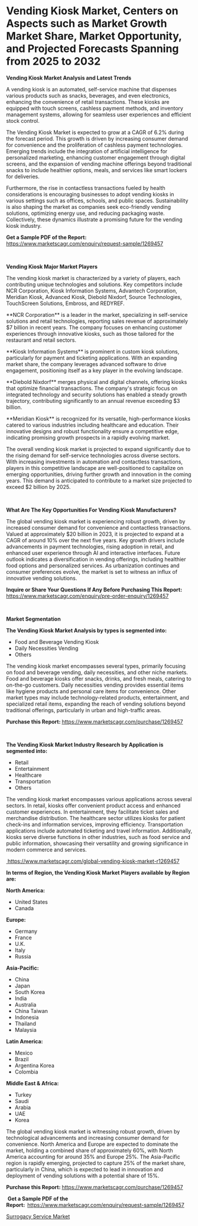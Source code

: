 <p><h1>Vending Kiosk Market, Centers on Aspects such as Market Growth Market Share, Market Opportunity, and Projected Forecasts Spanning from 2025 to 2032</h1></p><p><strong>Vending Kiosk Market Analysis and Latest Trends</strong></p>
<p><p>A vending kiosk is an automated, self-service machine that dispenses various products such as snacks, beverages, and even electronics, enhancing the convenience of retail transactions. These kiosks are equipped with touch screens, cashless payment methods, and inventory management systems, allowing for seamless user experiences and efficient stock control.</p><p>The Vending Kiosk Market is expected to grow at a CAGR of 6.2% during the forecast period. This growth is driven by increasing consumer demand for convenience and the proliferation of cashless payment technologies. Emerging trends include the integration of artificial intelligence for personalized marketing, enhancing customer engagement through digital screens, and the expansion of vending machine offerings beyond traditional snacks to include healthier options, meals, and services like smart lockers for deliveries.</p><p>Furthermore, the rise in contactless transactions fueled by health considerations is encouraging businesses to adopt vending kiosks in various settings such as offices, schools, and public spaces. Sustainability is also shaping the market as companies seek eco-friendly vending solutions, optimizing energy use, and reducing packaging waste. Collectively, these dynamics illustrate a promising future for the vending kiosk industry.</p></p>
<p><strong>Get a Sample PDF of the Report:&nbsp;</strong> <a href="https://www.marketscagr.com/enquiry/request-sample/1269457?utm_campaign=2304&utm_medium=2&utm_source=Github&utm_content=ia&utm_term=24032025&utm_id=vending-kiosk">https://www.marketscagr.com/enquiry/request-sample/1269457</a></p>
<p>&nbsp;</p>
<p><strong>Vending Kiosk Major Market Players</strong></p>
<p><p>The vending kiosk market is characterized by a variety of players, each contributing unique technologies and solutions. Key competitors include NCR Corporation, Kiosk Information Systems, Advantech Corporation, Meridian Kiosk, Advanced Kiosk, Diebold Nixdorf, Source Technologies, TouchScreen Solutions, Embross, and REDYREF.</p><p>**NCR Corporation** is a leader in the market, specializing in self-service solutions and retail technologies, reporting sales revenue of approximately $7 billion in recent years. The company focuses on enhancing customer experiences through innovative kiosks, such as those tailored for the restaurant and retail sectors.</p><p>**Kiosk Information Systems** is prominent in custom kiosk solutions, particularly for payment and ticketing applications. With an expanding market share, the company leverages advanced software to drive engagement, positioning itself as a key player in the evolving landscape.</p><p>**Diebold Nixdorf** merges physical and digital channels, offering kiosks that optimize financial transactions. The company's strategic focus on integrated technology and security solutions has enabled a steady growth trajectory, contributing significantly to an annual revenue exceeding $3 billion.</p><p>**Meridian Kiosk** is recognized for its versatile, high-performance kiosks catered to various industries including healthcare and education. Their innovative designs and robust functionality ensure a competitive edge, indicating promising growth prospects in a rapidly evolving market.</p><p>The overall vending kiosk market is projected to expand significantly due to the rising demand for self-service technologies across diverse sectors. With increasing investments in automation and contactless transactions, players in this competitive landscape are well-positioned to capitalize on emerging opportunities, driving further growth and innovation in the coming years. This demand is anticipated to contribute to a market size projected to exceed $2 billion by 2025.</p></p>
<p>&nbsp;</p>
<p><strong>What Are The Key Opportunities For Vending Kiosk Manufacturers?</strong></p>
<p><p>The global vending kiosk market is experiencing robust growth, driven by increased consumer demand for convenience and contactless transactions. Valued at approximately $20 billion in 2023, it is projected to expand at a CAGR of around 10% over the next five years. Key growth drivers include advancements in payment technologies, rising adoption in retail, and enhanced user experience through AI and interactive interfaces. Future outlook indicates a diversification in vending offerings, including healthier food options and personalized services. As urbanization continues and consumer preferences evolve, the market is set to witness an influx of innovative vending solutions.</p></p>
<p><strong>Inquire or Share Your Questions If Any Before Purchasing This Report:</strong> <a href="https://www.marketscagr.com/enquiry/pre-order-enquiry/1269457?utm_campaign=2304&utm_medium=2&utm_source=Github&utm_content=ia&utm_term=24032025&utm_id=vending-kiosk">https://www.marketscagr.com/enquiry/pre-order-enquiry/1269457</a></p>
<p>&nbsp;</p>
<p><strong>Market Segmentation</strong></p>
<p><strong>The Vending Kiosk Market Analysis by types is segmented into:</strong></p>
<p><ul><li>Food and Beverage Vending Kiosk</li><li>Daily Necessities Vending</li><li>Others</li></ul></p>
<p><p>The vending kiosk market encompasses several types, primarily focusing on food and beverage vending, daily necessities, and other niche markets. Food and beverage kiosks offer snacks, drinks, and fresh meals, catering to on-the-go customers. Daily necessities vending provides essential items like hygiene products and personal care items for convenience. Other market types may include technology-related products, entertainment, and specialized retail items, expanding the reach of vending solutions beyond traditional offerings, particularly in urban and high-traffic areas.</p></p>
<p><strong>Purchase this Report:&nbsp;</strong><a href="https://www.marketscagr.com/purchase/1269457?utm_campaign=2304&utm_medium=2&utm_source=Github&utm_content=ia&utm_term=24032025&utm_id=vending-kiosk">https://www.marketscagr.com/purchase/1269457</a></p>
<p>&nbsp;</p>
<p><strong>The Vending Kiosk Market Industry Research by Application is segmented into:</strong></p>
<p><ul><li>Retail</li><li>Entertainment</li><li>Healthcare</li><li>Transportation</li><li>Others</li></ul></p>
<p><p>The vending kiosk market encompasses various applications across several sectors. In retail, kiosks offer convenient product access and enhanced customer experiences. In entertainment, they facilitate ticket sales and merchandise distribution. The healthcare sector utilizes kiosks for patient check-ins and information services, improving efficiency. Transportation applications include automated ticketing and travel information. Additionally, kiosks serve diverse functions in other industries, such as food service and public information, showcasing their versatility and growing significance in modern commerce and services.</p></p>
<p><a href="https://www.marketscagr.com/global-vending-kiosk-market-r1269457?utm_campaign=2304&utm_medium=2&utm_source=Github&utm_content=ia&utm_term=24032025&utm_id=vending-kiosk">&nbsp;https://www.marketscagr.com/global-vending-kiosk-market-r1269457</a></p>
<p><strong>In terms of Region, the Vending Kiosk Market Players available by Region are:</strong></p>
<p>
    <p> <strong> North America: </strong>
        <ul>
            <li>United States</li>
            <li>Canada</li>
        </ul>
        </p> 
    <p> <strong> Europe: </strong>
        <ul>
            <li>Germany</li>
            <li>France</li>
            <li>U.K.</li>
            <li>Italy</li>
            <li>Russia</li>
        </ul>
        </p> 
    <p> <strong> Asia-Pacific: </strong>
        <ul>
            <li>China</li>
            <li>Japan</li>
            <li>South Korea</li>
            <li>India</li>
            <li>Australia</li>
            <li>China Taiwan</li>
            <li>Indonesia</li>
            <li>Thailand</li>
            <li>Malaysia</li>
        </ul>
        </p> 
    <p> <strong> Latin America: </strong>
        <ul>
            <li>Mexico</li>
            <li>Brazil</li>
            <li>Argentina Korea</li>
            <li>Colombia</li>
        </ul>
        </p> 
    <p> <strong> Middle East & Africa: </strong>
        <ul>
            <li>Turkey</li>
            <li>Saudi</li>
            <li>Arabia</li>
            <li>UAE</li>
            <li>Korea</li>
        </ul>
    </p>
    </p>
<p><p>The global vending kiosk market is witnessing robust growth, driven by technological advancements and increasing consumer demand for convenience. North America and Europe are expected to dominate the market, holding a combined share of approximately 60%, with North America accounting for around 35% and Europe 25%. The Asia-Pacific region is rapidly emerging, projected to capture 25% of the market share, particularly in China, which is expected to lead in innovation and deployment of vending solutions with a potential share of 15%.</p></p>
<p><strong>Purchase this Report: </strong><a href="https://www.marketscagr.com/purchase/1269457?utm_campaign=2304&utm_medium=2&utm_source=Github&utm_content=ia&utm_term=24032025&utm_id=vending-kiosk">https://www.marketscagr.com/purchase/1269457</a></p>
<p>&nbsp;<strong>Get a Sample PDF of the Report:&nbsp;&nbsp;</strong><a href="https://www.marketscagr.com/enquiry/request-sample/1269457?utm_campaign=2304&utm_medium=2&utm_source=Github&utm_content=ia&utm_term=24032025&utm_id=vending-kiosk">https://www.marketscagr.com/enquiry/request-sample/1269457</a></p>
<p><strong></strong></p>
<p><p><a href="https://github.com/ilonaenterline65/Market-Research-Report-List-1/blob/main/surrogacy-service-market.md?utm_campaign=2304&utm_medium=2&utm_source=Github&utm_content=ia&utm_term=24032025&utm_id=vending-kiosk">Surrogacy Service Market</a></p></p>